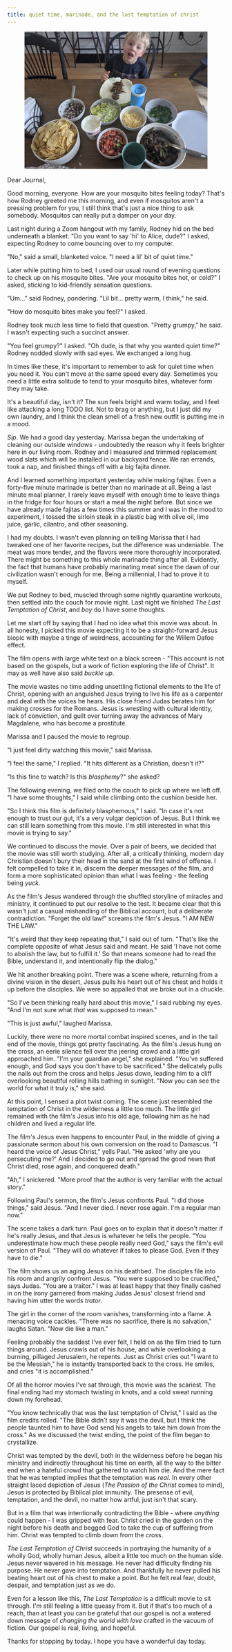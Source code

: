 ```yaml
---
title: quiet time, marinade, and the last temptation of christ
---
```


<figure>
  <a href="/images/banners/2020-07-22.jpg">
    <img alt="banner" src="/images/banners/2020-07-22.jpg"/>
  </a>
</figure>

Dear Journal,

Good morning, everyone.  How are your mosquito bites feeling today?
That's how Rodney greeted me this morning, and even if mosquitos
aren't a pressing problem for you, I still think that's just a nice
thing to ask somebody.  Mosquitos can really put a damper on your day.

Last night during a Zoom hangout with my family, Rodney hid on the bed
underneath a blanket.  "Do you want to say 'hi' to Alice, dude?" I
asked, expecting Rodney to come bouncing over to my computer.

"No," said a small, blanketed voice.  "I need a lil' bit of quiet
time."

Later while putting him to bed, I used our usual round of evening
questions to check up on his mosquito bites.  "Are your mosquito bites
hot, or cold?" I asked, sticking to kid-friendly sensation questions.

"Um..." said Rodney, pondering.  "Lil bit... pretty warm, I think," he
said.

"How do mosquito bites make you feel?" I asked.

Rodney took much less time to field that question.  "Pretty grumpy,"
he said.  I wasn't expecting such a succinct answer.

"You feel grumpy?" I asked.  "Oh dude, is that why you wanted quiet
time?"  Rodney nodded slowly with sad eyes.  We exchanged a long hug.

In times like these, it's important to remember to ask for quiet time
when you need it.  You can't move at the same speed every day.
Sometimes you need a little extra solitude to tend to your mosquito
bites, whatever form they may take.

It's a beautiful day, isn't it?  The sun feels bright and warm today,
and I feel like attacking a long TODO list.  Not to brag or anything,
but I just did my own laundry, and I think the clean smell of a fresh
new outfit is putting me in a mood.

_Sip_.  We had a good day yesterday.  Marissa began the undertaking of
cleaning our outside windows - undoubtedly the reason why it feels
brighter here in our living room.  Rodney and I measured and trimmed
replacement wood slats which will be installed in our backyard fence.
We ran errands, took a nap, and finished things off with a big fajita
dinner.

And I learned something important yesterday while making fajitas.
Even a forty-five minute marinade is better than no marinade at all.
Being a last minute meal planner, I rarely leave myself with enough
time to leave things in the fridge for four hours or start a meal the
night before.  But since we have already made fajitas a few times this
summer and I was in the mood to experiment, I tossed the sirloin steak
in a plastic bag with olive oil, lime juice, garlic, cilantro, and
other seasoning.

I had my doubts.  I wasn't even planning on telling Marissa that I had
tweaked one of her favorite recipes, but the difference was
undeniable.  The meat was more tender, and the flavors were more
thoroughly incorporated.  There might be something to this whole
marinade thing after all.  Evidently, the fact that humans have
probably marinating meat since the dawn of our civilization wasn't
enough for me.  Being a millennial, I had to prove it to myself.

We put Rodney to bed, muscled through some nightly quarantine
workouts, then settled into the couch for movie night.  Last night we
finished _The Last Temptation of Christ_, and _boy_ do I have some
thoughts.

Let me start off by saying that I had no idea what this movie was
about.  In all honesty, I picked this movie expecting it to be a
straight-forward Jesus biopic with maybe a tinge of weirdness,
accounting for the Willem Dafoe effect.

The film opens with large white text on a black screen - "This account
is not based on the gospels, but a work of fiction exploring the life
of Christ".  It may as well have also said _buckle up_.

The movie wastes no time adding unsettling fictional elements to the
life of Christ, opening with an anguished Jesus trying to live his
life as a carpenter and deal with the voices he hears.  His close
friend Judas berates him for making crosses for the Romans.  Jesus is
wrestling with cultural identity, lack of conviction, and guilt over
turning away the advances of Mary Magdalene, who has become a
prostitute.

Marissa and I paused the movie to regroup.

"I just feel dirty watching this movie," said Marissa.

"I feel the same," I replied.  "It hits different as a Christian,
doesn't it?"

"Is this fine to watch?  Is this _blasphemy_?" she asked?

The following evening, we filed onto the couch to pick up where we
left off.  "I have some thoughts," I said while climbing onto the
cushion beside her.

"So I think this film is definitely blasphemous," I said.  "In case
it's not enough to trust our gut, it's a very vulgar depiction of
Jesus.  But I think we can still learn something from this movie.  I'm
still interested in what this movie is trying to say."

We continued to discuss the movie.  Over a pair of beers, we decided
that the movie was still worth studying.  After all, a critically
thinking, modern day Christian doesn't bury their head in the sand at
the first wind of offense.  I felt compelled to take it in, discern
the deeper messages of the film, and form a more sophisticated opinion
than what I was feeling - the feeling being _yuck_.

As the film's Jesus wandered through the shuffled storyline of
miracles and ministry, it continued to put our resolve to the test.
It became clear that this wasn't just a casual mishandling of the
Biblical account, but a deliberate contradiction.  "Forget the old
law!" screams the film's Jesus.  "I AM NEW THE LAW."

"It's weird that they keep repeating that," I said out of turn.
"That's like the complete opposite of what Jesus said and meant.  He
said 'I have not come to abolish the law, but to fulfill it.'  So that
means someone had to read the Bible, understand it, and intentionally
flip the dialog."

We hit another breaking point.  There was a scene where, returning
from a divine vision in the desert, Jesus pulls his heart out of his
chest and holds it up before the disciples.  We were so appalled that
we broke out in a chuckle.

"So I've been thinking really hard about this movie," I said rubbing
my eyes.  "And I'm not sure what _that_ was supposed to mean."

"This is just awful," laughed Marissa.

Luckily, there were no more mortal combat inspired scenes, and in the
tail end of the movie, things got pretty fascinating.  As the film's
Jesus hung on the cross, an eerie silence fell over the jeering crowd
and a little girl approached him.  "I'm your guardian angel," she
explained.  "You've suffered enough, and God says you don't have to be
sacrificed."  She delicately pulls the nails out from the cross and
helps Jesus down, leading him to a cliff overlooking beautiful rolling
hills bathing in sunlight.  "Now you can see the world for what it
truly is," she said.

At this point, I sensed a plot twist coming.  The scene just resembled
the temptation of Christ in the wilderness a little too much.  The
little girl remained with the film's Jesus into his old age, following
him as he had children and lived a regular life.

The film's Jesus even happens to encounter Paul, in the middle of
giving a passionate sermon about his own conversion on the road to
Damascus.  "I heard the voice of Jesus Christ," yells Paul.  "He asked
'why are you persecuting me?'  And I decided to go out and spread the
good news that Christ died, rose again, and conquered death."

"Ah," I snickered.  "More proof that the author is very familiar with
the actual story."

Following Paul's sermon, the film's Jesus confronts Paul.  "I did
those things," said Jesus.  "And I never died.  I never rose again.
I'm a regular man now."

The scene takes a dark turn.  Paul goes on to explain that it doesn't
matter if he's really Jesus, and that Jesus is whatever he tells the
people.  "You underestimate how much these people really need God,"
says the film's evil version of Paul.  "They will do whatever if takes
to please God.  Even if they have to die."

The film shows us an aging Jesus on his deathbed.  The disciples file
into his room and angrily confront Jesus.  "You were supposed to be
crucified," says Judas.  "You are a traitor."  I was at least happy
that they finally cashed in on the irony garnered from making Judas
Jesus' closest friend and having him utter the words _trator_.

The girl in the corner of the room vanishes, transforming into a
flame.  A menacing voice cackles.  "There was no sacrifice, there is
no salvation," laughs Satan.  "Now die like a man."

Feeling probably the saddest I've ever felt, I held on as the film
tried to turn things around.  Jesus crawls out of his house, and while
overlooking a burning, pillaged Jerusalem, he repents.  Just as Christ
cries out "I want to be the Messiah," he is instantly transported back
to the cross.  He smiles, and cries "it is accomplished."

Of all the horror movies I've sat through, this movie was the
scariest.  The final ending had my stomach twisting in knots, and a
cold sweat running down my forehead.

"You know technically that was the last temptation of Christ," I said
as the film credits rolled.  "The Bible didn't say it was the devil,
but I think the people taunted him to have God send his angels to take
him down from the cross."  As we discussed the twist ending, the point
of the film began to crystallize.

Christ was tempted by the devil, both in the wilderness before he
began his ministry and indirectly throughout his time on earth, all
the way to the bitter end when a hateful crowd that gathered to watch
him die.  And the mere fact that he was tempted implies that the
temptation was _real_.  In every other straight laced depiction of
Jesus (_The Passion of the Christ_ comes to mind), Jesus is protected
by Biblical plot immunity.  The presense of evil, temptation, and the
devil, no matter how artful, just isn't that scary.

But in a film that was intentionally contradicting the Bible - where
_anything_ could happen - I was gripped with fear.  Christ cried in
the garden on the night before his death and begged God to take the
cup of suffering from him.  Christ was tempted to climb down from the
cross.

_The Last Temptation of Christ_ succeeds in portraying the humanity of
a wholly God, wholly human Jesus, albeit a little too much on the
human side.  Jesus never wavered in his message.  He never had
difficulty finding his purpose.  He never gave into temptation.  And
thankfully he never pulled his beating heart out of his chest to make
a point.  But he felt real fear, doubt, despair, and temptation just
as we do.

Even for a lesson like this, _The Last Temptation_ is a difficult
movie to sit through.  I'm still feeling a little queasy from it.  But
if that's too much of a reach, than at least you can be grateful that
our gospel is not a watered down message of _changing the world with
love_ crafted in the vacuum of fiction.  Our gospel is real, living,
and hopeful.

Thanks for stopping by today.  I hope you have a wonderful day today.
